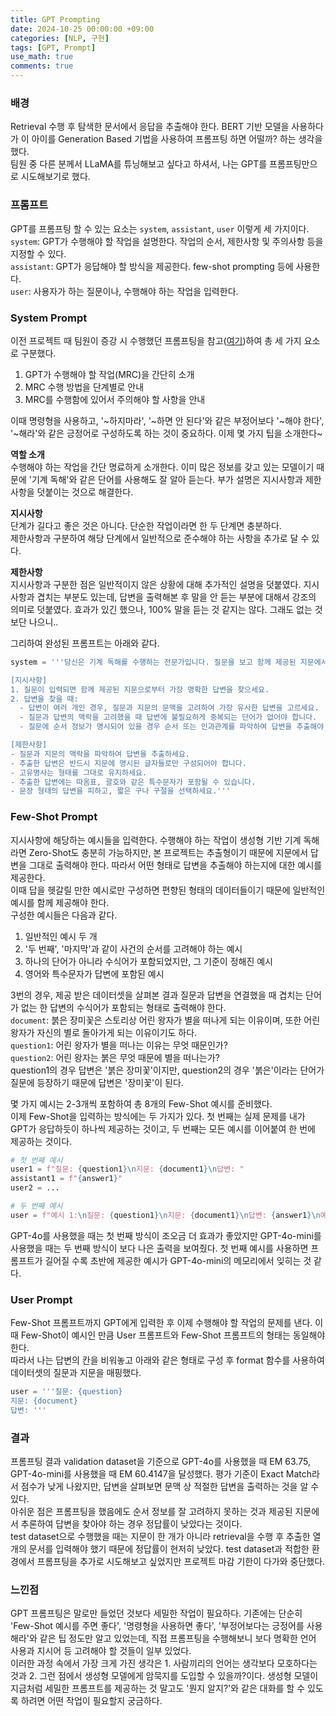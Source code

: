 ```yaml
---
title: GPT Prompting
date: 2024-10-25 00:00:00 +09:00
categories: [NLP, 구현]
tags: [GPT, Prompt]
use_math: true
comments: true
---
```


### 배경
Retrieval 수행 후 탐색한 문서에서 응답을 추출해야 한다. BERT 기반 모델을 사용하다가 이 아이를 Generation Based 기법을 사용하여 프롬프팅 하면 어떨까? 하는 생각을 했다.  
팀원 중 다른 분께서 LLaMA를 튜닝해보고 싶다고 하셔서, 나는 GPT를 프롬프팅만으로 시도해보기로 했다.  

### 프롬프트
GPT를 프롬프팅 할 수 있는 요소는 `system`, `assistant`, `user` 이렇게 세 가지이다.  
`system`: GPT가 수행해야 할 작업을 설명한다. 작업의 순서, 제한사항 및 주의사항 등을 지정할 수 있다.  
`assistant`: GPT가 응답해야 할 방식을 제공한다. few-shot prompting 등에 사용한다.  
`user`: 사용자가 하는 질문이나, 수행해야 하는 작업을 입력한다.  

### System Prompt
이전 프로젝트 때 팀원이 증강 시 수행했던 프롬프팅을 참고([여기](https://github.com/boostcampaitech7/level1-semantictextsimilarity-nlp-06/blob/main/data_augmentation/data_augmentation_llm.ipynb))하여 총 세 가지 요소로 구분했다.  
1. GPT가 수행해야 할 작업(MRC)을 간단히 소개
2. MRC 수행 방법을 단계별로 안내
3. MRC를 수행함에 있어서 주의해야 할 사항을 안내  

이때 명령형을 사용하고, '~하지마라', '~하면 안 된다'와 같은 부정어보다 '~해야 한다', '~해라'와 같은 긍정어로 구성하도록 하는 것이 중요하다. 이제 몇 가지 팁을 소개한다~  

**역할 소개**  
수행해야 하는 작업을 간단 명료하게 소개한다. 이미 많은 정보를 갖고 있는 모델이기 때문에 '기계 독해'와 같은 단어를 사용해도 잘 알아 듣는다. 부가 설명은 지시사항과 제한사항을 덧붙이는 것으로 해결한다.  

**지시사항**  
단계가 길다고 좋은 것은 아니다. 단순한 작업이라면 한 두 단계면 충분하다.  
제한사항과 구분하여 해당 단계에서 일반적으로 준수해야 하는 사항을 추가로 달 수 있다.  

**제한사항**  
지시사항과 구분한 점은 일반적이지 않은 상황에 대해 추가적인 설명을 덧붙였다. 지시사항과 겹치는 부분도 있는데, 답변을 출력해본 후 말을 안 듣는 부분에 대해서 강조의 의미로 덧붙였다. 효과가 있긴 했으나, 100% 말을 듣는 것 같지는 않다. 그래도 없는 것보단 나으니..  

그리하여 완성된 프롬프트는 아래와 같다.

```python
system = '''당신은 기계 독해를 수행하는 전문가입니다. 질문을 보고 함께 제공된 지문에서 가장 명확한 답변을 추출하세요.

[지시사항]
1. 질문이 입력되면 함께 제공된 지문으로부터 가장 명확한 답변을 찾으세요.
2. 답변을 찾을 때:
  - 답변이 여러 개인 경우, 질문과 지문의 문맥을 고려하여 가장 유사한 답변을 고르세요.
  - 질문과 답변의 맥락을 고려했을 때 답변에 불필요하게 중복되는 단어가 없어야 합니다.
  - 질문에 순서 정보가 명시되어 있을 경우 순서 또는 인과관계를 파악하여 답변을 추출해야 합니다.

[제한사항]
- 질문과 지문의 맥락을 파악하여 답변을 추출하세요.
- 추출한 답변은 반드시 지문에 명시된 글자들로만 구성되어야 합니다.
- 고유명사는 형태를 그대로 유지하세요.
- 추출한 답변에는 따옴표, 괄호와 같은 특수문자가 포함될 수 있습니다.
- 문장 형태의 답변을 피하고, 짧은 구나 구절을 선택하세요.'''
```

### Few-Shot Prompt  
지시사항에 해당하는 예시들을 입력한다. 수행해야 하는 작업이 생성형 기반 기계 독해라면 Zero-Shot도 충분히 가능하지만, 본 프로젝트는 추출형이기 때문에 지문에서 답변을 그대로 출력해야 한다. 따라서 어떤 형태로 답변을 추출해야 하는지에 대한 예시를 제공한다.  
이때 답을 헷갈릴 만한 예시로만 구성하면 편향된 형태의 데이터들이기 때문에 일반적인 예시를 함께 제공해야 한다.  
구성한 예시들은 다음과 같다.  

1. 일반적인 예시 두 개  
2. '두 번째', '마지막'과 같이 사건의 순서를 고려해야 하는 예시  
3. 하나의 단어가 아니라 수식어가 포함되었지만, 그 기준이 정해진 예시  
4. 영어와 특수문자가 답변에 포함된 예시  

3번의 경우, 제공 받은 데이터셋을 살펴본 결과 질문과 답변을 연결했을 때 겹치는 단어가 없는 한 답변의 수식어가 포함되는 형태로 출력해야 한다.  
`document`: 붉은 장미꽃은 스토리상 어린 왕자가 별을 떠나게 되는 이유이며, 또한 어린 왕자가 자신의 별로 돌아가게 되는 이유이기도 하다.  
`question1`: 어린 왕자가 별을 떠나는 이유는 무엇 때문인가?  
`question2`: 어린 왕자는 붉은 무엇 때문에 별을 떠나는가?  
question1의 경우 답변은 '붉은 장미꽃'이지만, question2의 경우 '붉은'이라는 단어가 질문에 등장하기 때문에 답변은 '장미꽃'이 된다.  

몇 가지 예시는 2-3개씩 포함하여 총 8개의 Few-Shot 예시를 준비했다.  
이제 Few-Shot을 입력하는 방식에는 두 가지가 있다. 첫 번째는 실제 문제를 내가 GPT가 응답하듯이 하나씩 제공하는 것이고, 두 번째는 모든 예시를 이어붙여 한 번에 제공하는 것이다.  

```python
# 첫 번째 예시  
user1 = f"질문: {question1}\n지문: {document1}\n답변: "  
assistant1 = f"{answer1}"
user2 = ...

# 두 번째 예시
user = f"예시 1:\n질문: {question1}\n지문: {document1}\n답변: {answer1}\n예시 2: ..."
```

GPT-4o를 사용했을 때는 첫 번째 방식이 조오금 더 효과가 좋았지만 GPT-4o-mini를 사용했을 때는 두 번째 방식이 보다 나은 출력을 보여줬다. 첫 번째 예시를 사용하면 프롬프트가 길어질 수록 초반에 제공한 예시가 GPT-4o-mini의 메모리에서 잊히는 것 같다.  

### User Prompt
Few-Shot 프롬프트까지 GPT에게 입력한 후 이제 수행해야 할 작업의 문제를 낸다. 이때 Few-Shot이 예시인 만큼 User 프롬프트와 Few-Shot 프롬프트의 형태는 동일해야 한다.  
따라서 나는 답변의 칸을 비워놓고 아래와 같은 형태로 구성 후 format 함수를 사용하여 데이터셋의 질문과 지문을 매핑했다.  

```python
user = '''질문: {question}
지문: {document}
답변: '''
```

### 결과
프롬프팅 결과 validation dataset을 기준으로 GPT-4o를 사용했을 때 EM 63.75, GPT-4o-mini를 사용했을 때 EM 60.4147을 달성했다. 평가 기준이 Exact Match라서 점수가 낮게 나왔지만, 답변을 살펴보면 문맥 상 적절한 답변을 출력하는 것을 알 수 있다.  
아쉬운 점은 프롬프팅을 했음에도 순서 정보를 잘 고려하지 못하는 것과 제공된 지문에서 추론하여 답변을 찾아야 하는 경우 정답률이 낮았다는 것이다.  
test dataset으로 수행했을 때는 지문이 한 개가 아니라 retrieval을 수행 후 추출한 열 개의 문서를 입력해야 했기 때문에 정답률이 현저히 낮았다. test dataset과 적합한 환경에서 프롬프팅을 추가로 시도해보고 싶었지만 프로젝트 마감 기한이 다가와 중단했다.

### 느낀점
GPT 프롬프팅은 말로만 들었던 것보다 세밀한 작업이 필요하다. 기존에는 단순히 'Few-Shot 예시를 주면 좋다', '명령형을 사용하면 좋다', '부정어보다는 긍정어를 사용해라'와 같은 팁 정도만 알고 있었는데, 직접 프롬프팅을 수행해보니 보다 명확한 언어 사용과 지시어 등 고려해야 할 것들이 일부 있었다.  
이러한 과정 속에서 가장 크게 가진 생각은 1. 사람끼리의 언어는 생각보다 모호하다는 것과 2. 그런 점에서 생성형 모델에게 암묵지를 도입할 수 있을까?이다. 생성형 모델이 지금처럼 세밀한 프롬프트를 제공하는 것 말고도 '뭔지 알지?'와 같은 대화를 할 수 있도록 하려면 어떤 작업이 필요할지 궁금하다.